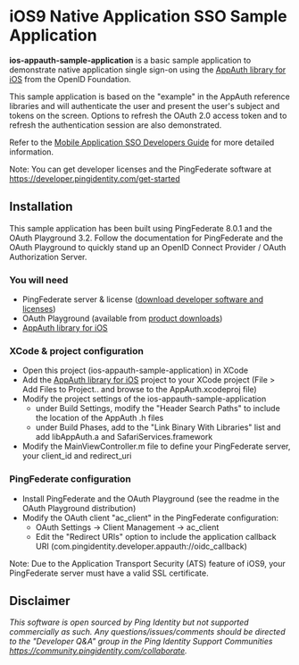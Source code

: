 # iOS9 Native Application SSO Sample Application

**ios-appauth-sample-application** is a basic sample application to demonstrate native application single sign-on using the [AppAuth library for iOS](https://github.com/openid/AppAuth-iOS) from the OpenID Foundation.

This sample application is based on the "example" in the AppAuth reference libraries and will authenticate the user and present the user's subject and tokens on the screen. Options to refresh the OAuth 2.0 access token and to refresh the authentication session are also demonstrated.

Refer to the [Mobile Application SSO Developers Guide](https://developer.pingidentity.com/en/resources/napps-native-app-sso) for more detailed information.

Note: You can get developer licenses and the PingFederate software at https://developer.pingidentity.com/get-started


## Installation

This sample application has been built using PingFederate 8.0.1 and the OAuth Playground 3.2. Follow the documentation for PingFederate and the OAuth Playground to quickly stand up an OpenID Connect Provider / OAuth Authorization Server.

### You will need

* PingFederate server & license ([download developer software and licenses](https://developer.pingidentity.com/get-started))
* OAuth Playground (available from [product downloads](https://www.pingidentity.com/en/products/downloads/pingfederate-downloads.html))
* [AppAuth library for iOS](https://github.com/openid/AppAuth-iOS)

### XCode & project configuration

* Open this project (ios-appauth-sample-application) in XCode
* Add the [AppAuth library for iOS](https://github.com/openid/AppAuth-iOS) project to your XCode project (File > Add Files to Project.. and browse to the AppAuth.xcodeproj file)
* Modify the project settings of the ios-appauth-sample-application
  * under Build Settings, modify the "Header Search Paths" to include the location of the AppAuth .h files
  * under Build Phases, add to the "Link Binary With Libraries" list and add libAppAuth.a and SafariServices.framework
* Modify the MainViewController.m file to define your PingFederate server, your client_id and redirect_uri

### PingFederate configuration

* Install PingFederate and the OAuth Playground (see the readme in the OAuth Playground distribution)
* Modify the OAuth client "ac_client" in the PingFederate configuration:
  * OAuth Settings -> Client Management -> ac_client
  * Edit the "Redirect URIs" option to include the application callback URI (com.pingidentity.developer.appauth://oidc_callback)


Note: Due to the Application Transport Security (ATS) feature of iOS9, your PingFederate server must have a valid SSL certificate.


## Disclaimer

*This software is open sourced by Ping Identity but not supported commercially as such. Any questions/issues/comments should be directed to the "Developer Q&A" group in the Ping Identity Support Communities https://community.pingidentity.com/collaborate.*
